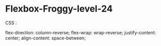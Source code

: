 # Flexbox-Froggy-level-24

CSS :

flex-direction: column-reverse;
flex-wrap: wrap-reverse;
justify-content: center;
align-content: space-between;
